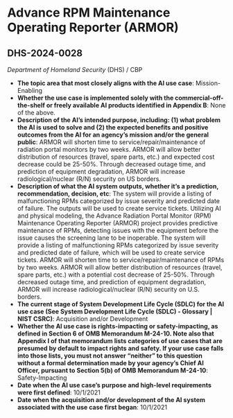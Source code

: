 # Advance RPM Maintenance Operating Reporter (ARMOR)
## DHS-2024-0028
_Department of Homeland Security_ (DHS) / CBP


+ **The topic area that most closely aligns with the AI use case**: Mission-Enabling
+ **Whether the use case is implemented solely with the commercial-off-the-shelf or freely available AI products identified in Appendix B**: None of the above.
+ **Description of the AI’s intended purpose, including: (1) what problem the AI is used to solve and (2) the expected benefits and positive outcomes from the AI for an agency’s mission and/or the general public**: ARMOR will shorten time to service/repair/maintenance of radiation portal monitors by two weeks. ARMOR will allow better distribution of resources (travel, spare parts, etc.) and expected cost decrease could be 25-50%. Through decreased outage time, and prediction of equipment degradation, ARMOR will increase radiological/nuclear (R/N) security on US borders.
+ **Description of what the AI system outputs, whether it’s a prediction, recommendation, decision, etc**: The system will provide a listing of malfunctioning RPMs categorized by issue severity and predicted date of failure. The outputs will be used to create service tickets.
Utilizing AI and physical modeling, the Advance Radiation Portal Monitor (RPM) Maintenance Operating Reporter (ARMOR) project provides predictive maintenance of RPMs, detecting issues with the equipment before the issue causes the screening lane to be inoperable. The system will provide a listing of malfunctioning RPMs categorized by issue severity and predicted date of failure, which will be used to create service tickets. ARMOR will shorten time to service/repair/maintenance of RPMs by two weeks. ARMOR will allow better distribution of resources (travel, spare parts, etc.) with a potential cost decrease of 25-50%. Through decreased outage time, and prediction of equipment degradation, ARMOR will increase radiological/nuclear (R/N) security on U.S. borders. 
+ **The current stage of System Development Life Cycle (SDLC) for the AI use case (See System Development Life Cycle (SDLC) - Glossary | NIST CSRC)**: Acquisition and/or Development
+ **Whether the AI use case is rights-impacting or safety-impacting, as defined in Section 6 of OMB Memorandum M-24-10. Note also that Appendix I of that memorandum lists categories of use cases that are presumed by default to impact rights and safety. If your use case falls into those lists, you must not answer “neither” to this question without a formal determination made by your agency’s Chief AI Officer, pursuant to Section 5(b) of OMB Memorandum M-24-10**: Safety-Impacting
+ **Date when the AI use case’s purpose and high-level requirements were first defined**: 10/1/2021
+ **Date when the acquisition and/or development of the AI system associated with the use case first began**: 10/1/2021